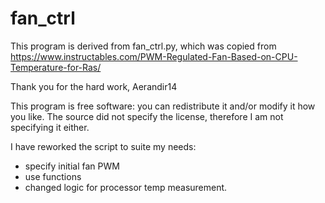 # fan_ctrl
This program is derived from fan_ctrl.py, which was copied from
https://www.instructables.com/PWM-Regulated-Fan-Based-on-CPU-Temperature-for-Ras/

Thank you for the hard work, Aerandir14

This program is free software: you can redistribute it and/or modify it how you like.
The source did not specify the license, therefore I am not specifying it either.

I have reworked the script to suite my needs:
- specify initial fan PWM
- use functions
- changed logic for processor temp measurement.
